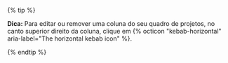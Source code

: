 {% tip %}

**Dica:** Para editar ou remover uma coluna do seu quadro de projetos, no canto superior direito da coluna, clique em {% octicon "kebab-horizontal" aria-label="The horizontal kebab icon" %}.

{% endtip %}
